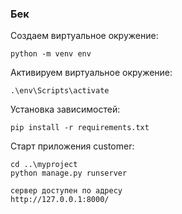 ### Бек

Создаем виртуальное окружение:
```
python -m venv env
```

Активируем виртуальное окружение:
```
.\env\Scripts\activate
```

Установка зависимостей:
```
pip install -r requirements.txt
```

Старт приложения customer:
```
cd ..\myproject
python manage.py runserver

сервер доступен по адресу
http://127.0.0.1:8000/

